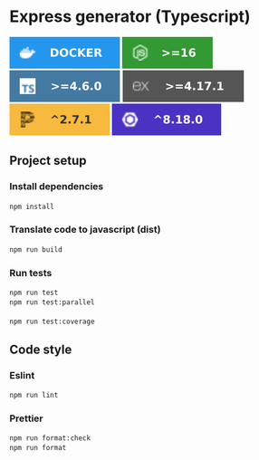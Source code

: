 # Express generator (Typescript)

![Docker](resources/logo/docker-2496ed.svg)
![Node](resources/logo/node_16.svg)
![Typescript](resources/logo/ts.svg)
![Express](resources/logo/express.svg)
![Prettier](resources/logo/prettier.svg)
![Eslint](resources/logo/eslint.svg)

## Project setup

### Install dependencies

```bash
npm install
```

### Translate code to javascript (dist)

```bash
npm run build
```

### Run tests

```bash
npm run test
npm run test:parallel

npm run test:coverage
```

## Code style

### Eslint

```bash
npm run lint
```

### Prettier

```bash
npm run format:check
npm run format
```
